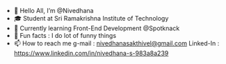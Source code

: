- 👋 Hello All, I’m @Nivedhana
- 🎓 Student at Sri Ramakrishna Institute of Technology 
- 🌱 Currently learning Front-End Development @Spotknack
- 💞️ Fun facts : I do lot of funny things 
- 📫 How to reach me
   g-mail : nivedhanasakthivel@gmail.com
   Linked-In : https://www.linkedin.com/in/nivedhana-s-983a8a239
